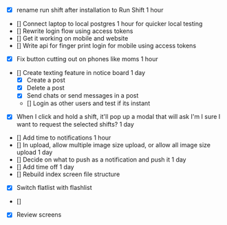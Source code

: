 - [x] rename run shift after installation to Run Shift 1 hour
- [] Connect laptop to local postgres 1 hour for quicker local testing
- [] Rewrite login flow using access tokens
- [] Get it working on mobile and website
- [] Write api for finger print login for mobile using access tokens
- [x] Fix button cutting out on phones like moms 1 hour
- [] Create texting feature in notice board 1 day
  - [x] Create a post
  - [x] Delete a post
  - [x] Send chats or send messages in a post
  - [] Login as other users and test if its instant
- [x] When I click and hold a shift, it'll pop up a modal that will ask I'm I sure I want to request the selected shifts? 1 day
- [] Add time to notifications 1 hour
- [] In upload, allow multiple image size upload, or allow all image size upload 1 day
- [] Decide on what to push as a notification and push it 1 day
- [] Add time off 1 day
- [] Rebuild index screen file structure
- [x] Switch flatlist with flashlist
- []
- [x] Review screens

